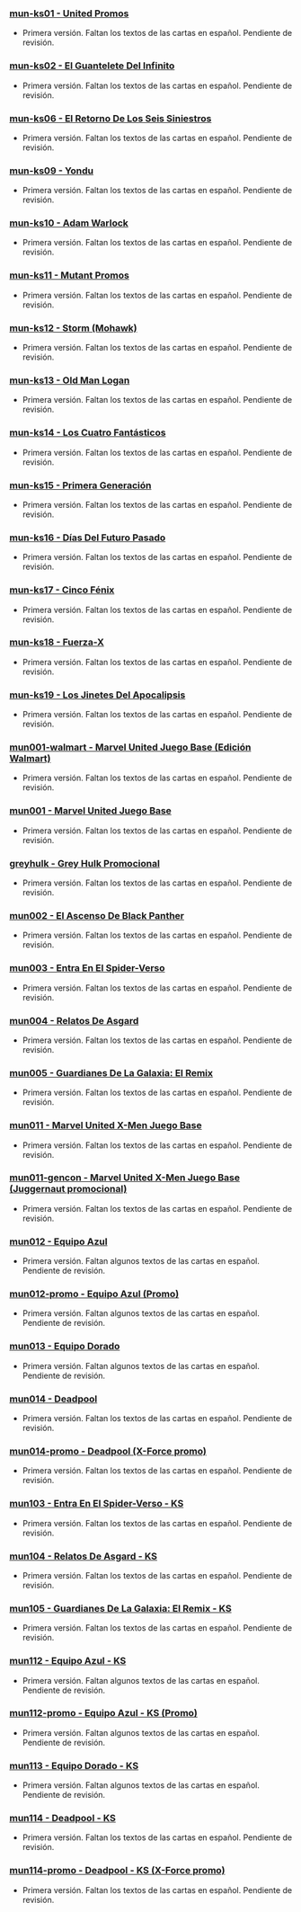 ### [mun-ks01 - United Promos](https://raw.githubusercontent.com/OscarGarPer/Marvel-United-Json-Database/main/es/mun-ks01.json)
- Primera versión. Faltan los textos de las cartas en español. Pendiente de revisión.

### [mun-ks02 - El Guantelete Del Infinito](https://raw.githubusercontent.com/OscarGarPer/Marvel-United-Json-Database/main/es/mun-ks02.json)
- Primera versión. Faltan los textos de las cartas en español. Pendiente de revisión.

### [mun-ks06 - El Retorno De Los Seis Siniestros](https://raw.githubusercontent.com/OscarGarPer/Marvel-United-Json-Database/main/es/mun-ks06.json)
- Primera versión. Faltan los textos de las cartas en español. Pendiente de revisión.

### [mun-ks09 - Yondu](https://raw.githubusercontent.com/OscarGarPer/Marvel-United-Json-Database/main/es/mun-ks09.json)
- Primera versión. Faltan los textos de las cartas en español. Pendiente de revisión.

### [mun-ks10 - Adam Warlock](https://raw.githubusercontent.com/OscarGarPer/Marvel-United-Json-Database/main/es/mun-ks10.json)
- Primera versión. Faltan los textos de las cartas en español. Pendiente de revisión.

### [mun-ks11 - Mutant Promos](https://raw.githubusercontent.com/OscarGarPer/Marvel-United-Json-Database/main/es/mun-ks11.json)
- Primera versión. Faltan los textos de las cartas en español. Pendiente de revisión.

### [mun-ks12 - Storm (Mohawk)](https://raw.githubusercontent.com/OscarGarPer/Marvel-United-Json-Database/main/es/mun-ks12.json)
- Primera versión. Faltan los textos de las cartas en español. Pendiente de revisión.

### [mun-ks13 - Old Man Logan](https://raw.githubusercontent.com/OscarGarPer/Marvel-United-Json-Database/main/es/mun-ks13.json)
- Primera versión. Faltan los textos de las cartas en español. Pendiente de revisión.

### [mun-ks14 - Los Cuatro Fantásticos](https://raw.githubusercontent.com/OscarGarPer/Marvel-United-Json-Database/main/es/mun-ks14.json)
- Primera versión. Faltan los textos de las cartas en español. Pendiente de revisión.

### [mun-ks15 - Primera Generación](https://raw.githubusercontent.com/OscarGarPer/Marvel-United-Json-Database/main/es/mun-ks15.json)
- Primera versión. Faltan los textos de las cartas en español. Pendiente de revisión.

### [mun-ks16 - Días Del Futuro Pasado](https://raw.githubusercontent.com/OscarGarPer/Marvel-United-Json-Database/main/es/mun-ks16.json)
- Primera versión. Faltan los textos de las cartas en español. Pendiente de revisión.

### [mun-ks17 - Cinco Fénix](https://raw.githubusercontent.com/OscarGarPer/Marvel-United-Json-Database/main/es/mun-ks17.json)
- Primera versión. Faltan los textos de las cartas en español. Pendiente de revisión.

### [mun-ks18 - Fuerza-X](https://raw.githubusercontent.com/OscarGarPer/Marvel-United-Json-Database/main/es/mun-ks18.json)
- Primera versión. Faltan los textos de las cartas en español. Pendiente de revisión.

### [mun-ks19 - Los Jinetes Del Apocalipsis](https://raw.githubusercontent.com/OscarGarPer/Marvel-United-Json-Database/main/es/mun-ks19.json)
- Primera versión. Faltan los textos de las cartas en español. Pendiente de revisión.

### [mun001-walmart - Marvel United Juego Base (Edición Walmart)](https://raw.githubusercontent.com/OscarGarPer/Marvel-United-Json-Database/main/es/mun001-walmart.json)
- Primera versión. Faltan los textos de las cartas en español. Pendiente de revisión.

### [mun001 - Marvel United Juego Base](https://raw.githubusercontent.com/OscarGarPer/Marvel-United-Json-Database/main/es/mun001.json)
- Primera versión. Faltan los textos de las cartas en español. Pendiente de revisión.

### [greyhulk - Grey Hulk Promocional](https://raw.githubusercontent.com/OscarGarPer/Marvel-United-Json-Database/main/es/greyhulk.json)
- Primera versión. Faltan los textos de las cartas en español. Pendiente de revisión.

### [mun002 - El Ascenso De Black Panther](https://raw.githubusercontent.com/OscarGarPer/Marvel-United-Json-Database/main/es/mun002.json)
- Primera versión. Faltan los textos de las cartas en español. Pendiente de revisión.

### [mun003 - Entra En El Spider-Verso](https://raw.githubusercontent.com/OscarGarPer/Marvel-United-Json-Database/main/es/mun003.json)
- Primera versión. Faltan los textos de las cartas en español. Pendiente de revisión.

### [mun004 - Relatos De Asgard](https://raw.githubusercontent.com/OscarGarPer/Marvel-United-Json-Database/main/es/mun004.json)
- Primera versión. Faltan los textos de las cartas en español. Pendiente de revisión.

### [mun005 - Guardianes De La Galaxia: El Remix](https://raw.githubusercontent.com/OscarGarPer/Marvel-United-Json-Database/main/es/mun005.json)
- Primera versión. Faltan los textos de las cartas en español. Pendiente de revisión.

### [mun011 - Marvel United X-Men Juego Base](https://raw.githubusercontent.com/OscarGarPer/Marvel-United-Json-Database/main/es/mun011.json)
- Primera versión. Faltan los textos de las cartas en español. Pendiente de revisión.

### [mun011-gencon - Marvel United X-Men Juego Base (Juggernaut promocional)](https://raw.githubusercontent.com/OscarGarPer/Marvel-United-Json-Database/main/es/mun011-gencon.json)
- Primera versión. Faltan los textos de las cartas en español. Pendiente de revisión.

### [mun012 - Equipo Azul](https://raw.githubusercontent.com/OscarGarPer/Marvel-United-Json-Database/main/es/mun012.json)
- Primera versión. Faltan algunos textos de las cartas en español. Pendiente de revisión.

### [mun012-promo - Equipo Azul (Promo)](https://raw.githubusercontent.com/OscarGarPer/Marvel-United-Json-Database/main/es/mun012-promo.json)
- Primera versión. Faltan algunos textos de las cartas en español. Pendiente de revisión.

### [mun013 - Equipo Dorado](https://raw.githubusercontent.com/OscarGarPer/Marvel-United-Json-Database/main/es/mun013.json)
- Primera versión. Faltan algunos textos de las cartas en español. Pendiente de revisión.

### [mun014 - Deadpool](https://raw.githubusercontent.com/OscarGarPer/Marvel-United-Json-Database/main/es/mun014.json)
- Primera versión. Faltan los textos de las cartas en español. Pendiente de revisión.

### [mun014-promo - Deadpool (X-Force promo)](https://raw.githubusercontent.com/OscarGarPer/Marvel-United-Json-Database/main/es/mun014-promo.json)
- Primera versión. Faltan los textos de las cartas en español. Pendiente de revisión.

### [mun103 - Entra En El Spider-Verso - KS](https://raw.githubusercontent.com/OscarGarPer/Marvel-United-Json-Database/main/es/mun103.json)
- Primera versión. Faltan los textos de las cartas en español. Pendiente de revisión.

### [mun104 - Relatos De Asgard - KS](https://raw.githubusercontent.com/OscarGarPer/Marvel-United-Json-Database/main/es/mun104.json)
- Primera versión. Faltan los textos de las cartas en español. Pendiente de revisión.

### [mun105 - Guardianes De La Galaxia: El Remix - KS](https://raw.githubusercontent.com/OscarGarPer/Marvel-United-Json-Database/main/es/mun105.json)
- Primera versión. Faltan los textos de las cartas en español. Pendiente de revisión.

### [mun112 - Equipo Azul - KS](https://raw.githubusercontent.com/OscarGarPer/Marvel-United-Json-Database/main/es/mun112.json)
- Primera versión. Faltan algunos textos de las cartas en español. Pendiente de revisión.

### [mun112-promo - Equipo Azul - KS (Promo)](https://raw.githubusercontent.com/OscarGarPer/Marvel-United-Json-Database/main/es/mun112-promo.json)
- Primera versión. Faltan algunos textos de las cartas en español. Pendiente de revisión.

### [mun113 - Equipo Dorado - KS](https://raw.githubusercontent.com/OscarGarPer/Marvel-United-Json-Database/main/es/mun113.json)
- Primera versión. Faltan algunos textos de las cartas en español. Pendiente de revisión.

### [mun114 - Deadpool - KS](https://raw.githubusercontent.com/OscarGarPer/Marvel-United-Json-Database/main/es/mun114.json)
- Primera versión. Faltan los textos de las cartas en español. Pendiente de revisión.

### [mun114-promo - Deadpool - KS (X-Force promo)](https://raw.githubusercontent.com/OscarGarPer/Marvel-United-Json-Database/main/es/mun114-promo.json)
- Primera versión. Faltan los textos de las cartas en español. Pendiente de revisión.
